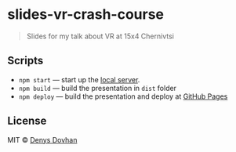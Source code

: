 # slides-vr-crash-course

> Slides for my talk about VR at 15x4 Chernivtsi

## Scripts

* `npm start` — start up the [local server](http://localhost:3000).
* `npm build` — build the presentation in `dist` folder
* `npm deploy` — build the presentation and deploy at [GitHub Pages](https://pages.github.com/)

## License

MIT © [Denys Dovhan](http://denysdovhan.com)